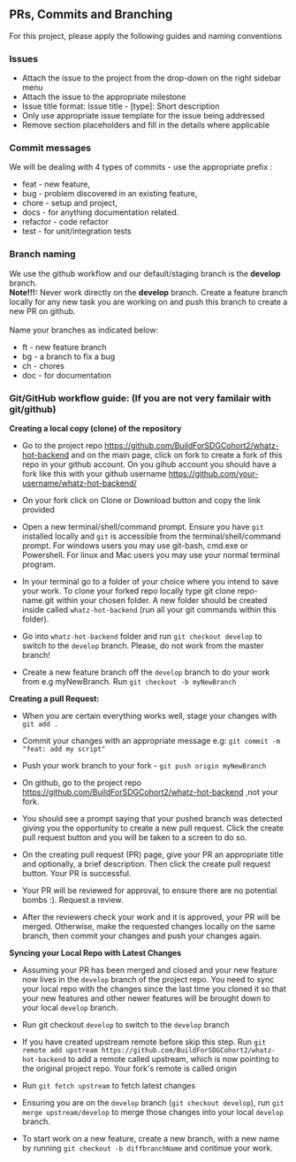 ## PRs, Commits and Branching

For this project, please apply the following guides and naming conventions

### Issues
  - Attach the issue to the project from the drop-down on the right sidebar menu
  - Attach the issue to the appropriate milestone
  - Issue title format: Issue title - [type]: Short description
  - Only use appropriate issue template for the issue being addressed
  - Remove section placeholders and fill in the details where applicable

### Commit messages
We will be dealing with 4 types of commits - use the appropriate prefix : 
  - feat - new feature, 
  - bug - problem discovered in an existing feature, 
  - chore - setup and project, 
  - docs - for anything documentation related.
  - refactor - code refactor
  - test - for unit/integration tests

### Branch naming
We use the github workflow and our default/staging branch is the **develop** branch.\
**Note!!!:** Never work directly on the **develop** branch. Create a feature branch locally for any new task you are working on and push this branch to create a new PR on github.\
\
Name your branches as indicated below:
  - ft - new feature branch 
  - bg - a branch to fix a bug
  - ch - chores
  - doc - for documentation

### Git/GitHub workflow guide: (If you are not very familair with git/github)
  **Creating a local copy (clone) of the repository**

  - Go to the project repo https://github.com/BuildForSDGCohort2/whatz-hot-backend and on the main page, click on fork to create a fork of this repo in your github account. On you gihub account you should have a fork like this with your github username https://github.com/your-username/whatz-hot-backend/

  - On your fork click on Clone or Download button and copy the link provided

  - Open a new terminal/shell/command prompt. Ensure you have `git` installed locally and `git` is accessible from the terminal/shell/command prompt. For windows users you may use git-bash, cmd.exe or Powershell. For linux and Mac users you may use your normal terminal program.

  - In your terminal go to a folder of your choice where you intend to save your work. To clone your forked repo locally type git clone repo-name.git within your chosen folder. A new folder should be created inside called `whatz-hot-backend` (run all your git commands within this folder).

  - Go into `whatz-hot-backend` folder and run `git checkout develop` to switch to the `develop` branch. Please, do not work from the master branch!

  - Create a new feature branch off the `develop` branch to do your work from e.g myNewBranch. Run `git checkout -b myNewBranch`

  **Creating a pull Request:**

  - When you are certain everything works well, stage your changes with `git add . `

  - Commit your changes with an appropriate message e.g:  `git commit -m "feat: add my script"`

  - Push your work branch to your fork - `git push origin myNewBranch`

  - On github, go to the project repo https://github.com/BuildForSDGCohort2/whatz-hot-backend ,not your fork. 

  - You should see a prompt saying that your pushed branch was detected giving you the opportunity to create a new pull request. Click the create pull request button and you will be taken to a screen to do so.

  - On the creating pull request (PR) page, give your PR an appropriate title and optionally, a brief description. Then click the create pull request button. Your PR is successful.

  - Your PR will be reviewed for approval, to ensure there are no potential bombs :). Request a review.

  - After the reviewers check your work and it is approved, your PR will be merged. Otherwise, make the requested changes locally on the same branch, then commit your changes and push your changes again.

  **Syncing your Local Repo with Latest Changes**

  - Assuming your PR has been merged and closed and your new feature now lives in the `develop` branch of the project repo. You need to sync your local repo with the changes since the last time you cloned it so that your new features and other newer features will be brought down to your local `develop` branch.

  - Run git checkout `develop` to switch to the `develop` branch

  - If you have created upstream remote before skip this step. Run `git remote add upstream https://github.com/BuildForSDGCohort2/whatz-hot-backend`  to add a remote called upstream, which is now pointing to the original project repo. Your fork's remote is called origin

- Run `git fetch upstream` to fetch latest changes

- Ensuring you are on the `develop` branch (`git checkout develop`), run `git merge upstream/develop` to merge those changes into your local `develop` branch.

- To start work on a new feature, create a new branch, with a new name by running `git checkout -b diffbranchName` and continue your work.